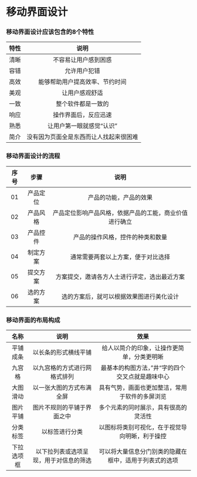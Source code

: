 # 移动界面设计
### 移动界面设计应该包含的8个特性
|特性|说明|
|:--:|:--:|
|清晰|不容易让用户感到困惑
|容错|允许用户犯错
|高效|能够帮助用户提高效率、节约时间
|美观|让用户感观舒适
|一致|整个软件都是一致的
|响应|操作界面后，反应迅速
|熟悉|让用户第一眼就感觉“认识”
|简介|没有因为页面全是东西而让人找起来很困难
### 移动界面设计的流程
|序号|步骤|说明
|:--:|:--:|:--:
|01|产品定位|产品的功能，产品的效果
|02|产品风格|产品定位影响产品风格，依据产品的工能，商业价值进行确立
|03|产品控件|产品的操作风格，控件的种类和数量
|04|制定方案|通常需要两套以上方案，便于对比选择
|05|提交方案|方案提交，邀请各方人士进行评定，选出最近方案
|06|选的方案|选的方案后，就可以根据效果图进行美化设计
### 移动界面的布局构成
|名称|说明|效果|
|:--:|:--:|:--:
|平铺成条|以长条的形式横线平铺|给人以简介的印象，让操作更简单，分类更明晰
|九宫格|以九宫格的方式进行网格式排列|最基本的构图方法，”井“字的四个交叉点就是趣味中心
|大图滑动|以一张大图的方式布满全屏|具有气势，画面也更加整洁，常用于软件的多屏浏览
|图片平铺|图片不规则的平铺于界面之中|多个元素的同时展示，具有很高的灵活性
|分类标签|以标签进行分类|以图标将类别可视化，在于视觉导向明晰，利于操控
|下拉选项框|以下拉列表或选项呈现，用于对信息的筛选|可以将大量信息分门别类的隐藏在框中，适用于列表式的选项
